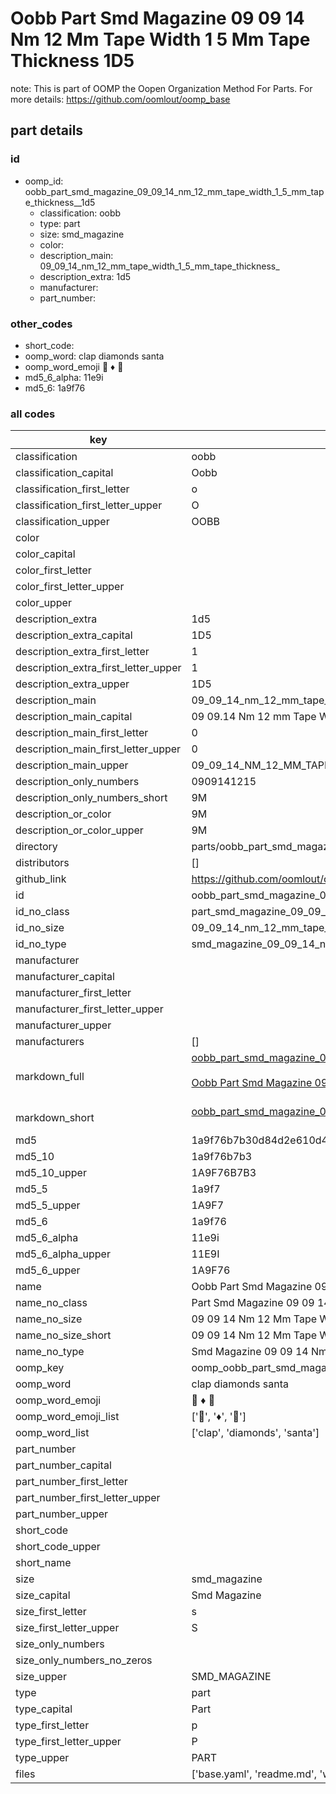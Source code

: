 # Oobb Part Smd Magazine 09 09 14 Nm 12 Mm Tape Width 1 5 Mm Tape Thickness  1D5  

note: This is part of OOMP the Oopen Organization Method For Parts. For more details: https://github.com/oomlout/oomp_base

##  part details





### id
* oomp_id: oobb_part_smd_magazine_09_09_14_nm_12_mm_tape_width_1_5_mm_tape_thickness__1d5
  * classification: oobb
  * type: part
  * size: smd_magazine
  * color: 
  * description_main: 09_09_14_nm_12_mm_tape_width_1_5_mm_tape_thickness_
  * description_extra: 1d5
  * manufacturer: 
  * part_number: 

### other_codes
* short_code: 
* oomp_word: clap diamonds santa
* oomp_word_emoji :clap: :diamonds: :santa:
* md5_6_alpha: 11e9i
* md5_6: 1a9f76

### all codes 
| key | value |  
| --- | --- |  
| classification | oobb |  
| classification_capital | Oobb |  
| classification_first_letter | o |  
| classification_first_letter_upper | O |  
| classification_upper | OOBB |  
| color |  |  
| color_capital |  |  
| color_first_letter |  |  
| color_first_letter_upper |  |  
| color_upper |  |  
| description_extra | 1d5 |  
| description_extra_capital | 1D5 |  
| description_extra_first_letter | 1 |  
| description_extra_first_letter_upper | 1 |  
| description_extra_upper | 1D5 |  
| description_main | 09_09_14_nm_12_mm_tape_width_1_5_mm_tape_thickness_ |  
| description_main_capital | 09 09.14 Nm 12 mm Tape Width 1.5 mm Tape Thickness  |  
| description_main_first_letter | 0 |  
| description_main_first_letter_upper | 0 |  
| description_main_upper | 09_09_14_NM_12_MM_TAPE_WIDTH_1_5_MM_TAPE_THICKNESS_ |  
| description_only_numbers | 0909141215 |  
| description_only_numbers_short | 9M |  
| description_or_color | 9M |  
| description_or_color_upper | 9M |  
| directory | parts/oobb_part_smd_magazine_09_09_14_nm_12_mm_tape_width_1_5_mm_tape_thickness__1d5 |  
| distributors | [] |  
| github_link | https://github.com/oomlout/oomlout_oomp_part_src/tree/main/parts/oobb_part_smd_magazine_09_09_14_nm_12_mm_tape_width_1_5_mm_tape_thickness__1d5/working |  
| id | oobb_part_smd_magazine_09_09_14_nm_12_mm_tape_width_1_5_mm_tape_thickness__1d5 |  
| id_no_class | part_smd_magazine_09_09_14_nm_12_mm_tape_width_1_5_mm_tape_thickness__1d5 |  
| id_no_size | 09_09_14_nm_12_mm_tape_width_1_5_mm_tape_thickness__1d5 |  
| id_no_type | smd_magazine_09_09_14_nm_12_mm_tape_width_1_5_mm_tape_thickness__1d5 |  
| manufacturer |  |  
| manufacturer_capital |  |  
| manufacturer_first_letter |  |  
| manufacturer_first_letter_upper |  |  
| manufacturer_upper |  |  
| manufacturers | [] |  
| markdown_full | [oobb_part_smd_magazine_09_09_14_nm_12_mm_tape_width_1_5_mm_tape_thickness__1d5](https://github.com/oomlout/oomlout_oomp_part_src/tree/main/parts/oobb_part_smd_magazine_09_09_14_nm_12_mm_tape_width_1_5_mm_tape_thickness__1d5/working)<br>[](https://github.com/oomlout/oomlout_oomp_part_src/tree/main/parts/oobb_part_smd_magazine_09_09_14_nm_12_mm_tape_width_1_5_mm_tape_thickness__1d5/working)<br>[Oobb Part Smd Magazine 09 09 14 Nm 12 Mm Tape Width 1 5 Mm Tape Thickness  1D5](https://github.com/oomlout/oomlout_oomp_part_src/tree/main/parts/oobb_part_smd_magazine_09_09_14_nm_12_mm_tape_width_1_5_mm_tape_thickness__1d5/working)<br><br> |  
| markdown_short | [oobb_part_smd_magazine_09_09_14_nm_12_mm_tape_width_1_5_mm_tape_thickness__1d5](https://github.com/oomlout/oomlout_oomp_part_src/tree/main/parts/oobb_part_smd_magazine_09_09_14_nm_12_mm_tape_width_1_5_mm_tape_thickness__1d5/working)<br><br> |  
| md5 | 1a9f76b7b30d84d2e610d41050cd2a6f |  
| md5_10 | 1a9f76b7b3 |  
| md5_10_upper | 1A9F76B7B3 |  
| md5_5 | 1a9f7 |  
| md5_5_upper | 1A9F7 |  
| md5_6 | 1a9f76 |  
| md5_6_alpha | 11e9i |  
| md5_6_alpha_upper | 11E9I |  
| md5_6_upper | 1A9F76 |  
| name | Oobb Part Smd Magazine 09 09 14 Nm 12 Mm Tape Width 1 5 Mm Tape Thickness  1D5 |  
| name_no_class | Part Smd Magazine 09 09 14 Nm 12 Mm Tape Width 1 5 Mm Tape Thickness  1D5 |  
| name_no_size | 09 09 14 Nm 12 Mm Tape Width 1 5 Mm Tape Thickness  1D5 |  
| name_no_size_short | 09 09 14 Nm 12 Mm Tape Width 1 5 Mm Tape Thickness  1D5 |  
| name_no_type | Smd Magazine 09 09 14 Nm 12 Mm Tape Width 1 5 Mm Tape Thickness  1D5 |  
| oomp_key | oomp_oobb_part_smd_magazine_09_09_14_nm_12_mm_tape_width_1_5_mm_tape_thickness__1d5 |  
| oomp_word | clap diamonds santa |  
| oomp_word_emoji | :clap: :diamonds: :santa: |  
| oomp_word_emoji_list | [':clap:', ':diamonds:', ':santa:'] |  
| oomp_word_list | ['clap', 'diamonds', 'santa'] |  
| part_number |  |  
| part_number_capital |  |  
| part_number_first_letter |  |  
| part_number_first_letter_upper |  |  
| part_number_upper |  |  
| short_code |  |  
| short_code_upper |  |  
| short_name |  |  
| size | smd_magazine |  
| size_capital | Smd Magazine |  
| size_first_letter | s |  
| size_first_letter_upper | S |  
| size_only_numbers |  |  
| size_only_numbers_no_zeros |  |  
| size_upper | SMD_MAGAZINE |  
| type | part |  
| type_capital | Part |  
| type_first_letter | p |  
| type_first_letter_upper | P |  
| type_upper | PART |  
| files | ['base.yaml', 'readme.md', 'working.json', 'working.yaml'] |  
